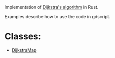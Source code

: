 
Implementation of [Dijkstra's algorithm](https://en.wikipedia.org/wiki/Dijkstra's_algorithm) in Rust.

Examples describe how to use the code in gdscript.

# Classes:
- [DijkstraMap](./DijkstraMap.md)
